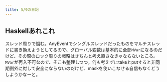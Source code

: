 ```yaml
---
title: 5/9の日記
---
```


## Haskellあれこれ

スレッド周りで悩む。AnyEventでシングルスレッドだったものをマルチスレッドに書き換えようとしてるので、グローバル変数は基本的に全部`MVar`になるのだけど、その際のロック周りの戦略はきちんと考え直さなきゃならないところ。`MVar`が再入不可なので、そこも整理しつつ。何も考えずにtakeとputすると非同期例外に対して安全にならないのだけど、maskを使いこなせる自信もなくどうしようかなーと。

